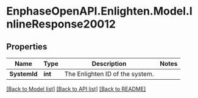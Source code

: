 # EnphaseOpenAPI.Enlighten.Model.InlineResponse20012

## Properties

Name | Type | Description | Notes
------------ | ------------- | ------------- | -------------
**SystemId** | **int** | The Enlighten ID of the system. | 

[[Back to Model list]](../README.md#documentation-for-models) [[Back to API list]](../README.md#documentation-for-api-endpoints) [[Back to README]](../README.md)

